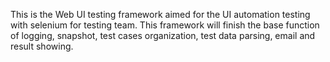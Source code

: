 This is the Web UI testing framework aimed for the UI automation testing with selenium for testing team. This framework will finish the base function of logging, snapshot, test cases organization, test data parsing, email and result showing.
